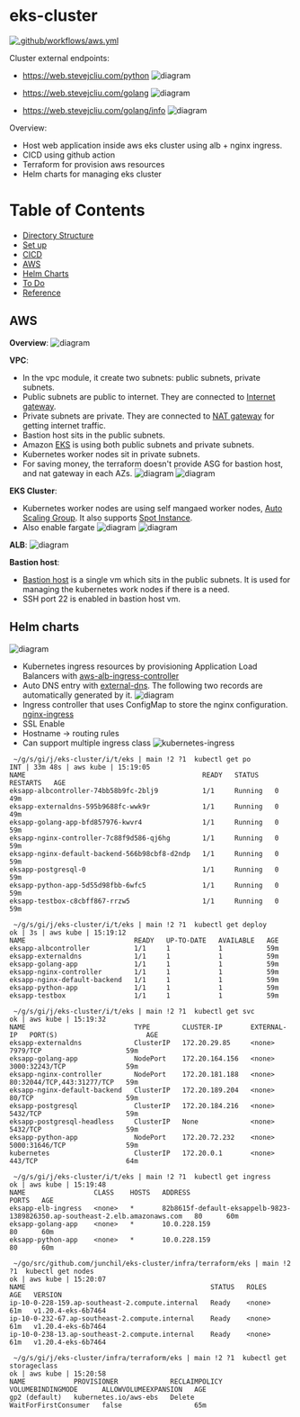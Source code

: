 # eks-cluster
[![.github/workflows/aws.yml](https://github.com/junchil/eks-cluster/actions/workflows/aws.yml/badge.svg?branch=main)](https://github.com/junchil/eks-cluster/actions/workflows/aws.yml)

Cluster external endpoints:
* https://web.stevejcliu.com/python
![diagram](doc/pythonapi.png)

* https://web.stevejcliu.com/golang
![diagram](doc/golanghello.png)

* https://web.stevejcliu.com/golang/info
![diagram](doc/golanginfo.png)

Overview:
- Host web application inside aws eks cluster using alb + nginx ingress.
- CICD using github action
- Terraform for provision aws resources
- Helm charts for managing eks cluster

Table of Contents                                                                                                                       
============================================
* [Directory Structure](DIRECTORY.md)
* [Set up](SETUP.md)
* [CICD](CICD.md)
* [AWS](#aws)
* [Helm Charts](#helm-charts)
* [To Do](TODO.md)
* [Reference](REF.md)

## AWS
**Overview**:
![diagram](doc/eks_diagram.png)

**VPC**:
* In the vpc module, it create two subnets: public subnets, private subnets.
* Public subnets are public to internet. They are connected to [Internet gateway](https://docs.aws.amazon.com/vpc/latest/userguide/VPC_Internet_Gateway.html).
* Private subnets are private. They are connected to [NAT gateway](https://docs.aws.amazon.com/vpc/latest/userguide/vpc-nat-gateway.html) for getting internet traffic.
* Bastion host sits in the public subnets.
* Amazon [EKS](https://aws.amazon.com/eks/) is using both public subnets and private subnets.
* Kubernetes worker nodes sit in private subnets.
* For saving money, the terraform doesn't provide ASG for bastion host, and nat gateway in each AZs.
![diagram](doc/subnets.png)
![diagram](doc/eks_network.png)

**EKS Cluster**:
* Kubernetes worker nodes are using self mangaed worker nodes, [Auto Scaling Group](https://docs.aws.amazon.com/autoscaling/ec2/userguide/AutoScalingGroup.html). It also supports [Spot Instance](https://docs.aws.amazon.com/AWSEC2/latest/UserGuide/using-spot-instances.html).
* Also enable fargate
![diagram](doc/ec2_host.png)
![diagram](doc/fargate.png)

**ALB**:
![diagram](doc/alb.png)

**Bastion host**:
* [Bastion host](https://docs.aws.amazon.com/quickstart/latest/linux-bastion/architecture.html) is a single vm which sits in the public subnets. It is used for managing the kubernetes work nodes if there is a need.
* SSH port 22 is enabled in bastion host vm.

## Helm charts
![diagram](doc/kube_dashboard.png)
- Kubernetes ingress resources by provisioning Application Load Balancers with [aws-alb-ingress-controller](https://github.com/helm/charts/tree/master/incubator/aws-alb-ingress-controller)
- Auto DNS entry with [external-dns](https://github.com/helm/charts/tree/master/stable/external-dns). The following two records are automatically generated by it.
![diagram](doc/dns.png)
- Ingress controller that uses ConfigMap to store the nginx configuration. [nginx-ingress](https://github.com/helm/charts/tree/master/stable/nginx-ingress)
- SSL Enable
- Hostname -> routing rules
- Can support multiple ingress class
![kubernetes-ingress](doc/ingress.png)
```
 ~/g/s/gi/j/eks-cluster/i/t/eks | main !2 ?1  kubectl get po             INT | 33m 48s | aws kube | 15:19:05 
NAME                                            READY   STATUS    RESTARTS   AGE
eksapp-albcontroller-74bb58b9fc-2blj9           1/1     Running   0          49m
eksapp-externaldns-595b9688fc-wwk9r             1/1     Running   0          49m
eksapp-golang-app-bfd857976-kwvr4               1/1     Running   0          59m
eksapp-nginx-controller-7c88f9d586-qj6hg        1/1     Running   0          59m
eksapp-nginx-default-backend-566b98cbf8-d2ndp   1/1     Running   0          59m
eksapp-postgresql-0                             1/1     Running   0          59m
eksapp-python-app-5d55d98fbb-6wfc5              1/1     Running   0          59m
eksapp-testbox-c8cbff867-rrzw5                  1/1     Running   0          59m
```
```
 ~/g/s/gi/j/eks-cluster/i/t/eks | main !2 ?1  kubectl get deploy               ok | 3s | aws kube | 15:19:12 
NAME                           READY   UP-TO-DATE   AVAILABLE   AGE
eksapp-albcontroller           1/1     1            1           59m
eksapp-externaldns             1/1     1            1           59m
eksapp-golang-app              1/1     1            1           59m
eksapp-nginx-controller        1/1     1            1           59m
eksapp-nginx-default-backend   1/1     1            1           59m
eksapp-python-app              1/1     1            1           59m
eksapp-testbox                 1/1     1            1           59m
```
```
 ~/g/s/gi/j/eks-cluster/i/t/eks | main !2 ?1  kubectl get svc                       ok | aws kube | 15:19:32 
NAME                           TYPE        CLUSTER-IP       EXTERNAL-IP   PORT(S)                      AGE
eksapp-externaldns             ClusterIP   172.20.29.85     <none>        7979/TCP                     59m
eksapp-golang-app              NodePort    172.20.164.156   <none>        3000:32243/TCP               59m
eksapp-nginx-controller        NodePort    172.20.181.188   <none>        80:32044/TCP,443:31277/TCP   59m
eksapp-nginx-default-backend   ClusterIP   172.20.189.204   <none>        80/TCP                       59m
eksapp-postgresql              ClusterIP   172.20.184.216   <none>        5432/TCP                     59m
eksapp-postgresql-headless     ClusterIP   None             <none>        5432/TCP                     59m
eksapp-python-app              NodePort    172.20.72.232    <none>        5000:31646/TCP               59m
kubernetes                     ClusterIP   172.20.0.1       <none>        443/TCP                      64m
```
```
 ~/g/s/gi/j/eks-cluster/i/t/eks | main !2 ?1  kubectl get ingress                   ok | aws kube | 15:19:48 
NAME                 CLASS    HOSTS   ADDRESS                                                                       PORTS   AGE
eksapp-elb-ingress   <none>   *       82b8615f-default-eksappelb-9823-1389826350.ap-southeast-2.elb.amazonaws.com   80      60m
eksapp-golang-app    <none>   *       10.0.228.159                                                                  80      60m
eksapp-python-app    <none>   *       10.0.228.159                                                                  80      60m
```
```
 ~/go/src/github.com/junchil/eks-cluster/infra/terraform/eks | main !2 ?1  kubectl get nodes                                                               ok | aws kube | 15:20:07 
NAME                                              STATUS   ROLES    AGE   VERSION
ip-10-0-228-159.ap-southeast-2.compute.internal   Ready    <none>   61m   v1.20.4-eks-6b7464
ip-10-0-232-67.ap-southeast-2.compute.internal    Ready    <none>   61m   v1.20.4-eks-6b7464
ip-10-0-238-13.ap-southeast-2.compute.internal    Ready    <none>   61m   v1.20.4-eks-6b7464
```
```
 ~/g/s/gi/j/eks-cluster/infra/terraform/eks | main !2 ?1  kubectl get storageclass                                                                         ok | aws kube | 15:20:58 
NAME            PROVISIONER             RECLAIMPOLICY   VOLUMEBINDINGMODE      ALLOWVOLUMEEXPANSION   AGE
gp2 (default)   kubernetes.io/aws-ebs   Delete          WaitForFirstConsumer   false                  65m
```
